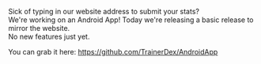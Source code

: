 Sick of typing in our website address to submit your stats?  
We're working on an Android App! Today we're releasing a basic release to mirror the website.  
No new features just yet. 

You can grab it here: https://github.com/TrainerDex/AndroidApp

